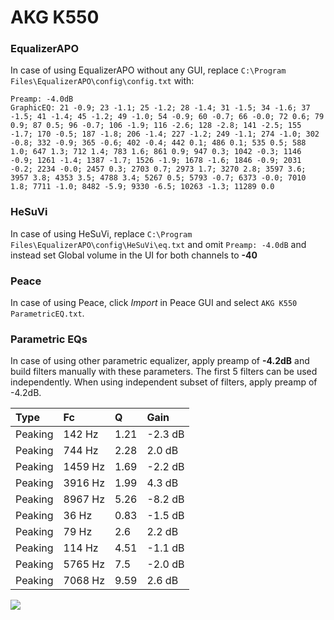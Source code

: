 # AKG K550

### EqualizerAPO
In case of using EqualizerAPO without any GUI, replace `C:\Program Files\EqualizerAPO\config\config.txt`
with:
```
Preamp: -4.0dB
GraphicEQ: 21 -0.9; 23 -1.1; 25 -1.2; 28 -1.4; 31 -1.5; 34 -1.6; 37 -1.5; 41 -1.4; 45 -1.2; 49 -1.0; 54 -0.9; 60 -0.7; 66 -0.0; 72 0.6; 79 0.9; 87 0.5; 96 -0.7; 106 -1.9; 116 -2.6; 128 -2.8; 141 -2.5; 155 -1.7; 170 -0.5; 187 -1.8; 206 -1.4; 227 -1.2; 249 -1.1; 274 -1.0; 302 -0.8; 332 -0.9; 365 -0.6; 402 -0.4; 442 0.1; 486 0.1; 535 0.5; 588 1.0; 647 1.3; 712 1.4; 783 1.6; 861 0.9; 947 0.3; 1042 -0.3; 1146 -0.9; 1261 -1.4; 1387 -1.7; 1526 -1.9; 1678 -1.6; 1846 -0.9; 2031 -0.2; 2234 -0.0; 2457 0.3; 2703 0.7; 2973 1.7; 3270 2.8; 3597 3.6; 3957 3.8; 4353 3.5; 4788 3.4; 5267 0.5; 5793 -0.7; 6373 -0.0; 7010 1.8; 7711 -1.0; 8482 -5.9; 9330 -6.5; 10263 -1.3; 11289 0.0
```

### HeSuVi
In case of using HeSuVi, replace `C:\Program Files\EqualizerAPO\config\HeSuVi\eq.txt` and omit `Preamp:
-4.0dB` and instead set Global volume in the UI for both channels to **-40**

### Peace
In case of using Peace, click *Import* in Peace GUI and select `AKG K550 ParametricEQ.txt`.

### Parametric EQs
In case of using other parametric equalizer, apply preamp of **-4.2dB** and build filters manually
with these parameters. The first 5 filters can be used independently.
When using independent subset of filters, apply preamp of -4.2dB.

| Type    | Fc      |    Q | Gain    |
|:--------|:--------|:-----|:--------|
| Peaking | 142 Hz  | 1.21 | -2.3 dB |
| Peaking | 744 Hz  | 2.28 | 2.0 dB  |
| Peaking | 1459 Hz | 1.69 | -2.2 dB |
| Peaking | 3916 Hz | 1.99 | 4.3 dB  |
| Peaking | 8967 Hz | 5.26 | -8.2 dB |
| Peaking | 36 Hz   | 0.83 | -1.5 dB |
| Peaking | 79 Hz   | 2.6  | 2.2 dB  |
| Peaking | 114 Hz  | 4.51 | -1.1 dB |
| Peaking | 5765 Hz | 7.5  | -2.0 dB |
| Peaking | 7068 Hz | 9.59 | 2.6 dB  |

![](https://raw.githubusercontent.com/jaakkopasanen/AutoEq/master/results/innerfidelity/sbaf-serious/AKG%20K550/AKG%20K550.png)